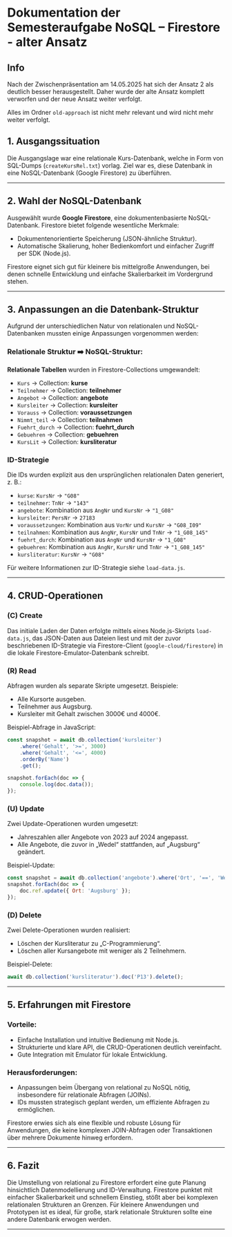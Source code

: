 # Dokumentation der Semesteraufgabe NoSQL – Firestore - alter Ansatz

## Info

Nach der Zwischenpräsentation am 14.05.2025 hat sich der Ansatz 2 als deutlich besser herausgestellt.
Daher wurde der alte Ansatz komplett verworfen und der neue Ansatz weiter verfolgt.

Alles im Ordner `old-approach` ist nicht mehr relevant und wird nicht mehr weiter verfolgt.

## 1. Ausgangssituation

Die Ausgangslage war eine relationale Kurs-Datenbank, welche in Form von SQL-Dumps (`createKursRel.txt`) vorlag. 
Ziel war es, diese Datenbank in eine NoSQL-Datenbank (Google Firestore) zu überführen.

---

## 2. Wahl der NoSQL-Datenbank

Ausgewählt wurde **Google Firestore**, eine dokumentenbasierte NoSQL-Datenbank. 
Firestore bietet folgende wesentliche Merkmale:

* Dokumentenorientierte Speicherung (JSON-ähnliche Struktur).
* Automatische Skalierung, hoher Bedienkomfort und einfacher Zugriff per SDK (Node.js).

Firestore eignet sich gut für kleinere bis mittelgroße Anwendungen, bei denen schnelle 
Entwicklung und einfache Skalierbarkeit im Vordergrund stehen.

---

## 3. Anpassungen an die Datenbank-Struktur

Aufgrund der unterschiedlichen Natur von relationalen und NoSQL-Datenbanken mussten einige Anpassungen 
vorgenommen werden:

### Relationale Struktur ➡️ NoSQL-Struktur:

**Relationale Tabellen** wurden in Firestore-Collections umgewandelt:

* `Kurs` → Collection: **kurse**
* `Teilnehmer` → Collection: **teilnehmer**
* `Angebot` → Collection: **angebote**
* `Kursleiter` → Collection: **kursleiter**
* `Vorauss` → Collection: **voraussetzungen**
* `Nimmt_teil` → Collection: **teilnahmen**
* `Fuehrt_durch` → Collection: **fuehrt\_durch**
* `Gebuehren` → Collection: **gebuehren**
* `KursLit` → Collection: **kursliteratur**

### ID-Strategie

Die IDs wurden explizit aus den ursprünglichen relationalen Daten generiert, z. B.:

* `kurse`: `KursNr` → `"G08"`
* `teilnehmer`: `TnNr` → `"143"`
* `angebote`: Kombination aus `AngNr` und `KursNr` → `"1_G08"`
* `kursleiter`: `PersNr` → `27183`
* `voraussetzungen`: Kombination aus `VorNr` und `KursNr` → `"G08_I09"`
* `teilnahmen`: Kombination aus `AngNr`, `KursNr` und `TnNr` → `"1_G08_145"`
* `fuehrt_durch`: Kombination aus `AngNr` und `KursNr` → `"1_G08"`
* `gebuehren`: Kombination aus `AngNr`, `KursNr` und `TnNr` → `"1_G08_145"`
* `kursliteratur`: `KursNr` → `"G08"`

Für weitere Informationen zur ID-Strategie siehe `load-data.js`.

---

## 4. CRUD-Operationen

### (C) Create

Das initiale Laden der Daten erfolgte mittels eines Node.js-Skripts `load-data.js`, das JSON-Daten aus 
Dateien liest und mit der zuvor beschriebenen ID-Strategie via Firestore-Client (`google-cloud/firestore`) in die 
lokale Firestore-Emulator-Datenbank schreibt.

### (R) Read

Abfragen wurden als separate Skripte umgesetzt. Beispiele:

* Alle Kursorte ausgeben.
* Teilnehmer aus Augsburg.
* Kursleiter mit Gehalt zwischen 3000€ und 4000€.

Beispiel-Abfrage in JavaScript:

```javascript
const snapshot = await db.collection('kursleiter')
    .where('Gehalt', '>=', 3000)
    .where('Gehalt', '<=', 4000)
    .orderBy('Name')
    .get();

snapshot.forEach(doc => {
    console.log(doc.data());
});
```

### (U) Update

Zwei Update-Operationen wurden umgesetzt:

* Jahreszahlen aller Angebote von 2023 auf 2024 angepasst.
* Alle Angebote, die zuvor in „Wedel“ stattfanden, auf „Augsburg“ geändert.

Beispiel-Update:

```javascript
const snapshot = await db.collection('angebote').where('Ort', '==', 'Wedel').get();
snapshot.forEach(doc => {
    doc.ref.update({ Ort: 'Augsburg' });
});
```

### (D) Delete

Zwei Delete-Operationen wurden realisiert:

* Löschen der Kursliteratur zu „C-Programmierung“.
* Löschen aller Kursangebote mit weniger als 2 Teilnehmern.

Beispiel-Delete:

```javascript
await db.collection('kursliteratur').doc('P13').delete();
```

---

## 5. Erfahrungen mit Firestore

### Vorteile:

* Einfache Installation und intuitive Bedienung mit Node.js.
* Strukturierte und klare API, die CRUD-Operationen deutlich vereinfacht.
* Gute Integration mit Emulator für lokale Entwicklung.

### Herausforderungen:

* Anpassungen beim Übergang von relational zu NoSQL nötig, insbesondere für relationale Abfragen (JOINs).
* IDs mussten strategisch geplant werden, um effiziente Abfragen zu ermöglichen.

Firestore erwies sich als eine flexible und robuste Lösung für Anwendungen, die keine komplexen 
JOIN-Abfragen oder Transaktionen über mehrere Dokumente hinweg erfordern.

---

## 6. Fazit

Die Umstellung von relational zu Firestore erfordert eine gute Planung hinsichtlich Datenmodellierung 
und ID-Verwaltung. Firestore punktet mit einfacher Skalierbarkeit und schnellem Einstieg, stößt aber bei 
komplexen relationalen Strukturen an Grenzen. Für kleinere Anwendungen und Prototypen ist es ideal, für große, 
stark relationale Strukturen sollte eine andere Datenbank erwogen werden.

---
